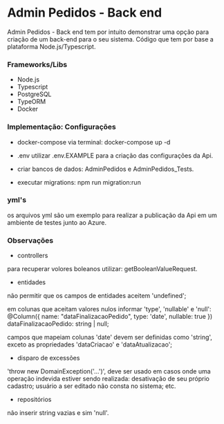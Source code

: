 
# Admin Pedidos - Back end
Admin Pedidos - Back end tem por intuito demonstrar uma opção para criação de um back-end para o seu sistema. Código que tem por base a plataforma Node.js/Typescript.
 

### Frameworks/Libs
- Node.js
- Typescript
- PostgreSQL
- TypeORM
- Docker


### Implementação: Configurações
- docker-compose
via terminal: docker-compose up -d

- .env
utilizar .env.EXAMPLE para a criação das configurações da Api.

- criar bancos de dados: AdminPedidos e AdminPedidos_Tests.

- executar migrations: npm run migration:run

### yml's

os arquivos yml são um exemplo para realizar a publicação da Api em um ambiente de testes junto ao Azure.

### Observações

- controllers

para recuperar volores boleanos utilizar: getBooleanValueRequest.

- entidades

não permitir que os campos de entidades aceitem 'undefined';

em colunas que aceitam valores nulos informar 'type', 'nullable' e 'null':
@Column({ name: "dataFinalizacaoPedido", type: 'date', nullable: true })
dataFinalizacaoPedido: string | null;

campos que mapeiam colunas 'date' devem ser definidas como 'string', exceto as propriedades
'dataCriacao' e 'dataAtualizacao';


- disparo de excessões

'throw new DomainException('...')', deve ser usado em casos onde uma operação indevida estiver sendo realizada:
    desativação de seu próprio cadastro; 
    usuário a ser editado não consta no sistema; 
    etc.


- repositórios

não inserir string vazias e sim 'null'.
